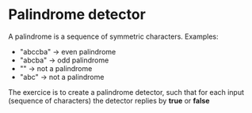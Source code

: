 # Palindrome detector

A palindrome is a sequence of symmetric characters. 
Examples:

* "abccba" -> even palindrome
* "abcba" -> odd palindrome
* "" -> not a palindrome
* "abc" -> not a palindrome

The exercice is to create a palindrome detector, such that for each input (sequence of characters) the detector replies by **true** or **false**